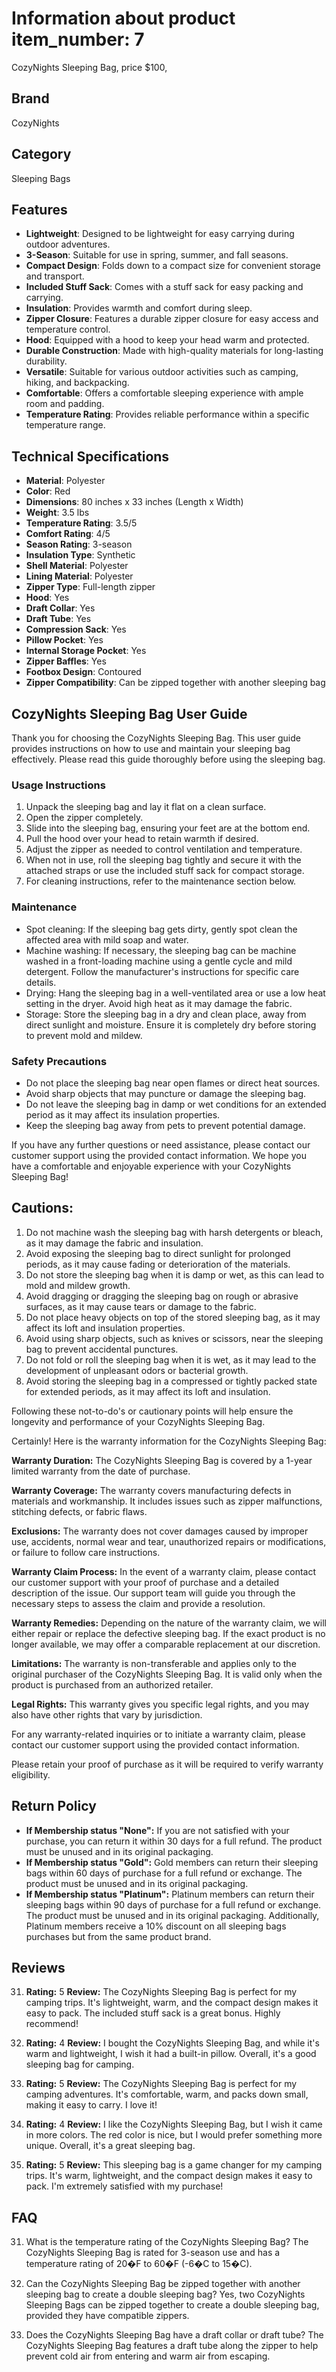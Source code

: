 # Information about product item_number: 7
CozyNights Sleeping Bag, price $100,

## Brand
CozyNights

## Category
Sleeping Bags

## Features
- **Lightweight**: Designed to be lightweight for easy carrying during outdoor adventures.
- **3-Season**: Suitable for use in spring, summer, and fall seasons.
- **Compact Design**: Folds down to a compact size for convenient storage and transport.
- **Included Stuff Sack**: Comes with a stuff sack for easy packing and carrying.
- **Insulation**: Provides warmth and comfort during sleep.
- **Zipper Closure**: Features a durable zipper closure for easy access and temperature control.
- **Hood**: Equipped with a hood to keep your head warm and protected.
- **Durable Construction**: Made with high-quality materials for long-lasting durability.
- **Versatile**: Suitable for various outdoor activities such as camping, hiking, and backpacking.
- **Comfortable**: Offers a comfortable sleeping experience with ample room and padding.
- **Temperature Rating**: Provides reliable performance within a specific temperature range.

## Technical Specifications
- **Material**: Polyester
- **Color**: Red
- **Dimensions**: 80 inches x 33 inches (Length x Width)
- **Weight**: 3.5 lbs
- **Temperature Rating**: 3.5/5
- **Comfort Rating**: 4/5
- **Season Rating**: 3-season
- **Insulation Type**: Synthetic
- **Shell Material**: Polyester
- **Lining Material**: Polyester
- **Zipper Type**: Full-length zipper
- **Hood**: Yes
- **Draft Collar**: Yes
- **Draft Tube**: Yes
- **Compression Sack**: Yes
- **Pillow Pocket**: Yes
- **Internal Storage Pocket**: Yes
- **Zipper Baffles**: Yes
- **Footbox Design**: Contoured
- **Zipper Compatibility**: Can be zipped together with another sleeping bag

## CozyNights Sleeping Bag User Guide

Thank you for choosing the CozyNights Sleeping Bag. This user guide provides instructions on how to use and maintain your sleeping bag effectively. Please read this guide thoroughly before using the sleeping bag.

### Usage Instructions

1. Unpack the sleeping bag and lay it flat on a clean surface.
2. Open the zipper completely.
3. Slide into the sleeping bag, ensuring your feet are at the bottom end.
4. Pull the hood over your head to retain warmth if desired.
5. Adjust the zipper as needed to control ventilation and temperature.
6. When not in use, roll the sleeping bag tightly and secure it with the attached straps or use the included stuff sack for compact storage.
7. For cleaning instructions, refer to the maintenance section below.

### Maintenance

- Spot cleaning: If the sleeping bag gets dirty, gently spot clean the affected area with mild soap and water.
- Machine washing: If necessary, the sleeping bag can be machine washed in a front-loading machine using a gentle cycle and mild detergent. Follow the manufacturer's instructions for specific care details.
- Drying: Hang the sleeping bag in a well-ventilated area or use a low heat setting in the dryer. Avoid high heat as it may damage the fabric.
- Storage: Store the sleeping bag in a dry and clean place, away from direct sunlight and moisture. Ensure it is completely dry before storing to prevent mold and mildew.

### Safety Precautions

- Do not place the sleeping bag near open flames or direct heat sources.
- Avoid sharp objects that may puncture or damage the sleeping bag.
- Do not leave the sleeping bag in damp or wet conditions for an extended period as it may affect its insulation properties.
- Keep the sleeping bag away from pets to prevent potential damage.

If you have any further questions or need assistance, please contact our customer support using the provided contact information.
We hope you have a comfortable and enjoyable experience with your CozyNights Sleeping Bag!

## Cautions:
1. Do not machine wash the sleeping bag with harsh detergents or bleach, as it may damage the fabric and insulation.
2. Avoid exposing the sleeping bag to direct sunlight for prolonged periods, as it may cause fading or deterioration of the materials.
3. Do not store the sleeping bag when it is damp or wet, as this can lead to mold and mildew growth.
4. Avoid dragging or dragging the sleeping bag on rough or abrasive surfaces, as it may cause tears or damage to the fabric.
5. Do not place heavy objects on top of the stored sleeping bag, as it may affect its loft and insulation properties.
6. Avoid using sharp objects, such as knives or scissors, near the sleeping bag to prevent accidental punctures.
7. Do not fold or roll the sleeping bag when it is wet, as it may lead to the development of unpleasant odors or bacterial growth.
8. Avoid storing the sleeping bag in a compressed or tightly packed state for extended periods, as it may affect its loft and insulation.

Following these not-to-do's or cautionary points will help ensure the longevity and performance of your CozyNights Sleeping Bag.

Certainly! Here is the warranty information for the CozyNights Sleeping Bag:

**Warranty Duration:** The CozyNights Sleeping Bag is covered by a 1-year limited warranty from the date of purchase.

**Warranty Coverage:** The warranty covers manufacturing defects in materials and workmanship. It includes issues such as zipper malfunctions, stitching defects, or fabric flaws.

**Exclusions:** The warranty does not cover damages caused by improper use, accidents, normal wear and tear, unauthorized repairs or modifications, or failure to follow care instructions.

**Warranty Claim Process:** In the event of a warranty claim, please contact our customer support with your proof of purchase and a detailed description of the issue. Our support team will guide you through the necessary steps to assess the claim and provide a resolution.

**Warranty Remedies:** Depending on the nature of the warranty claim, we will either repair or replace the defective sleeping bag. If the exact product is no longer available, we may offer a comparable replacement at our discretion.

**Limitations:** The warranty is non-transferable and applies only to the original purchaser of the CozyNights Sleeping Bag. It is valid only when the product is purchased from an authorized retailer.

**Legal Rights:** This warranty gives you specific legal rights, and you may also have other rights that vary by jurisdiction.

For any warranty-related inquiries or to initiate a warranty claim, please contact our customer support using the provided contact information.

Please retain your proof of purchase as it will be required to verify warranty eligibility.

## Return Policy
- **If Membership status "None":**	If you are not satisfied with your purchase, you can return it within 30 days for a full refund. The product must be unused and in its original packaging.
- **If Membership status "Gold":**	Gold members can return their sleeping bags within 60 days of purchase for a full refund or exchange. The product must be unused and in its original packaging.
- **If Membership status "Platinum":**	Platinum members can return their sleeping bags within 90 days of purchase for a full refund or exchange. The product must be unused and in its original packaging. Additionally, Platinum members receive a 10% discount on all sleeping bags purchases but from the same product brand.

## Reviews
31) **Rating:** 5
   **Review:** The CozyNights Sleeping Bag is perfect for my camping trips. It's lightweight, warm, and the compact design makes it easy to pack. The included stuff sack is a great bonus. Highly recommend!

32) **Rating:** 4
   **Review:** I bought the CozyNights Sleeping Bag, and while it's warm and lightweight, I wish it had a built-in pillow. Overall, it's a good sleeping bag for camping.

33) **Rating:** 5
   **Review:** The CozyNights Sleeping Bag is perfect for my camping adventures. It's comfortable, warm, and packs down small, making it easy to carry. I love it!

34) **Rating:** 4
   **Review:** I like the CozyNights Sleeping Bag, but I wish it came in more colors. The red color is nice, but I would prefer something more unique. Overall, it's a great sleeping bag.

35) **Rating:** 5
   **Review:** This sleeping bag is a game changer for my camping trips. It's warm, lightweight, and the compact design makes it easy to pack. I'm extremely satisfied with my purchase!

## FAQ
31) What is the temperature rating of the CozyNights Sleeping Bag?
   The CozyNights Sleeping Bag is rated for 3-season use and has a temperature rating of 20�F to 60�F (-6�C to 15�C).

32) Can the CozyNights Sleeping Bag be zipped together with another sleeping bag to create a double sleeping bag?
   Yes, two CozyNights Sleeping Bags can be zipped together to create a double sleeping bag, provided they have compatible zippers.

33) Does the CozyNights Sleeping Bag have a draft collar or draft tube?
   The CozyNights Sleeping Bag features a draft tube along the zipper to help prevent cold air from entering and warm air from escaping.
